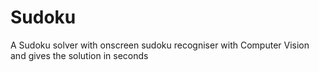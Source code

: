 # Sudoku
 A Sudoku solver with onscreen sudoku recogniser with Computer Vision and gives the solution in seconds
